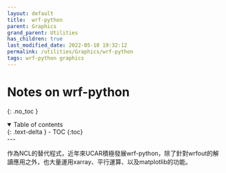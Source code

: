 ```yaml
---
layout: default
title:  wrf-python
parent: Graphics
grand_parent: Utilities
has_children: true
last_modified_date: 2022-05-10 19:32:12
permalink: /utilities/Graphics/wrf-python
tags: wrf-python graphics
---
```


# Notes on wrf-python
{: .no_toc }

<details open markdown="block">
  <summary>
    Table of contents
  </summary>
  {: .text-delta }
- TOC
{:toc}
</details>
---

作為NCL的替代程式，近年來UCAR積極發展wrf-python，除了針對wrfout的解讀應用之外，也大量運用xarray、平行運算、以及matplotlib的功能。